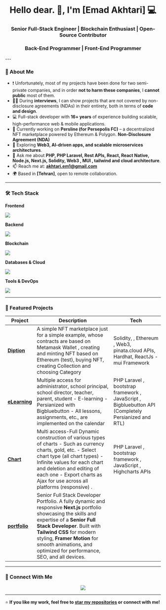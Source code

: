 <!-- Profile README -->

<h1 align="center">Hello dear. 👋, I'm [Emad Akhtari] 💻</h1>
<h3 align="center">Senior Full-Stack Engineer | Blockchain Enthusiast | Open-Source Contributor</h3>
<h3 align="center">Back-End Programmer | Front-End Programmer</h3>
---

### 🚀 About Me
- ❗ Unfortunately, most of my projects have been done for two semi-private companies, and in order **not to harm these companies**, I **cannot public** most of them.
- 👨‍💻 During **interviews**, I can show projects that are not covered by non-disclosure agreements (NDAs) in their entirety, both in terms of **code and design**.
- 💻 Full-stack developer with **16+ years** of experience building scalable, high-performance web & mobile applications.
- 🔭 Currently working on **Persline (for Persepolis FC)** – a decentralized NFT marketplace powered by Ethereum & Polygon. **Non-Disclosure Agreement (NDA)**
- 🌱 Exploring **Web3, AI-driven apps, and scalable microservices architectures**.
- 💬 Ask me about **PHP, PHP Laravel, Rest APIs, React, React Native, Node.js, Next.js, Solidity, Web3 , MUI , tailwind and cloud architecture**.
- 📫 Reach me at: **akhtari.em1@gmail.com**
- 🌍 Based in **[Tehran]**, open to remote collaboration.

---

### 🛠 Tech Stack

**Frontend**
<p>
  <img src="https://skillicons.dev/icons?i=react,next,vue,tailwind,mui,materialui,bootstrap,jquery,html,css,js,ts" />
</p>

**Backend**
<p>
  <img src="https://skillicons.dev/icons?i=nodejs,php,laravel,fastapi,postman,express,nestjs,java,nginx" />
</p>

**Blockchain**
<p>
  <img src="https://skillicons.dev/icons?i=solidity,solidjs,ipfs" />
</p>

**Databases & Cloud**
<p>
  <img src="https://skillicons.dev/icons?i=mongodb,postgresql,mysql,sqlite,firebase,aws,gcp" />
</p>

**Tools & DevOps**
<p>
  <img src="https://skillicons.dev/icons?i=docker,kubernetes,git,github,gitlab,linux,kali,vscode,phpstorm" />
</p>

---

### 📂 Featured Projects

| Project | Description | Tech |
|---------|-------------|------|
| [**Diption**](https://github.com/emadakhtari/Diption) | A simple NFT marketplace just for a simple example, whose contracts are based on Metamask Wallet , creating and minting NFT based on Ethereum (test), buying NFT, creating Collection and choosing Category | Solidity, , Ethereum , Web3, pinata.cloud APIs, Hardhat, ReactJs - mui Framework |
| [**eLearning**](https://github.com/emadakhtari/eLearning) | Multiple access for administrator, school principal, school director, teacher, parent, student - E-learning - Persianized with Bigbluebutton - All lessons, assignments, etc., are implemented on the calendar |  PHP Laravel , bootstrap framework , JavaScript , Bigbluebutton API (Completely Persianized and RTL) |
| [**Chart**](https://github.com/emadakhtari/Charts) | Multi access-Full Dynamic construction of various types of charts - Such as currency charts, gold, etc. - Select chart type (all chart types) - Infinite values for each chart and deletion and editing of each one - Export charts as Ajax for use across all platforms (responsive) . | PHP Laravel , bootstrap framework , JavaScript , Highcharts APIs |
| [**portfolio**](https://github.com/emadakhtari/portfolio) | Senior Full Stack Developer Portfolio. A fully dynamic and responsive **Next.js** portfolio showcasing the skills and expertise of a **Senior Full Stack Developer**. Built with **Tailwind CSS** for modern styling, **Framer Motion** for smooth animations, and optimized for performance, SEO, and all devices. |

---
<!-- Connect With Me -->
### 🤝 Connect With Me
<p align="center">
  <!-- <a href="https://linkedin.com/in/emadakhtari"><img src="https://skillicons.dev/icons?i=linkedin" /></a>  -->
  <!-- <a href="https://twitter.com/emadakhtari"><img src="https://skillicons.dev/icons?i=twitter" /></a>  -->
  <a href="mailto:akhtari.em1@gmail.com"><img src="https://skillicons.dev/icons?i=gmail" /></a>
  <!-- <a href="https://emadakhtari.com"><img src="https://skillicons.dev/icons?i=devto" /></a>  -->
</p>

---

⭐ **If you like my work, feel free to [star my repositories](https://github.com/emadakhtari?tab=repositories) or connect with me!**
